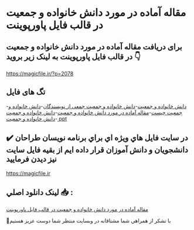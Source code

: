 # مقاله آماده در مورد دانش خانواده و جمعیت در قالب فایل پاورپوینت

## برای دریافت مقاله آماده در مورد دانش خانواده و جمعیت در قالب فایل پاورپوینت به لینک زیر بروید 👇

https://magicfile.ir/?p=2078

## تگ های فایل

-[دانش خانواده و جمعيت](https://magicfile.ir/product/%d9%85%d9%82%d8%a7%d9%84%d9%87-%d8%a2%d9%85%d8%a7%d8%af%d9%87-%d8%af%d8%b1-%d9%85%d9%88%d8%b1%d8%af-%d8%af%d8%a7%d9%86%d8%b4-%d8%ae%d8%a7%d9%86%d9%88%d8%a7%d8%af%d9%87-%d9%88-%d8%ac%d9%85%d8%b9%d9%8a%d8%aa/)-[دانش خانواده و جمعیت جمعی از نویسندگان](https://magicfile.ir/product/%d9%85%d9%82%d8%a7%d9%84%d9%87-%d8%a2%d9%85%d8%a7%d8%af%d9%87-%d8%af%d8%b1-%d9%85%d9%88%d8%b1%d8%af-%d8%af%d8%a7%d9%86%d8%b4-%d8%ae%d8%a7%d9%86%d9%88%d8%a7%d8%af%d9%87-%d9%88-%d8%ac%d9%85%d8%b9%d9%8a%d8%aa/)-[دانش خانواده و جمعیت چیست](https://magicfile.ir/product/%d9%85%d9%82%d8%a7%d9%84%d9%87-%d8%a2%d9%85%d8%a7%d8%af%d9%87-%d8%af%d8%b1-%d9%85%d9%88%d8%b1%d8%af-%d8%af%d8%a7%d9%86%d8%b4-%d8%ae%d8%a7%d9%86%d9%88%d8%a7%d8%af%d9%87-%d9%88-%d8%ac%d9%85%d8%b9%d9%8a%d8%aa/)-[مقاله آماده در مورد دانش خانواده و جمعيت](https://magicfile.ir/product/%d9%85%d9%82%d8%a7%d9%84%d9%87-%d8%a2%d9%85%d8%a7%d8%af%d9%87-%d8%af%d8%b1-%d9%85%d9%88%d8%b1%d8%af-%d8%af%d8%a7%d9%86%d8%b4-%d8%ae%d8%a7%d9%86%d9%88%d8%a7%d8%af%d9%87-%d9%88-%d8%ac%d9%85%d8%b9%d9%8a%d8%aa/)-[دانش خانواده و جمعيت ](https://magicfile.ir/product/%d9%85%d9%82%d8%a7%d9%84%d9%87-%d8%a2%d9%85%d8%a7%d8%af%d9%87-%d8%af%d8%b1-%d9%85%d9%88%d8%b1%d8%af-%d8%af%d8%a7%d9%86%d8%b4-%d8%ae%d8%a7%d9%86%d9%88%d8%a7%d8%af%d9%87-%d9%88-%d8%ac%d9%85%d8%b9%d9%8a%d8%aa/)-[دانش خانواده و جمعيت ppt](https://magicfile.ir/product/%d9%85%d9%82%d8%a7%d9%84%d9%87-%d8%a2%d9%85%d8%a7%d8%af%d9%87-%d8%af%d8%b1-%d9%85%d9%88%d8%b1%d8%af-%d8%af%d8%a7%d9%86%d8%b4-%d8%ae%d8%a7%d9%86%d9%88%d8%a7%d8%af%d9%87-%d9%88-%d8%ac%d9%85%d8%b9%d9%8a%d8%aa/)

## ✔️ در سايت فايل هاي ويژه اي براي برنامه نويسان طراحان دانشجويان و دانش آموزان قرار داده ايم از بقيه فايل سايت نيز ديدن فرماييد

https://magicfile.ir


## لينک دانلود اصلي 📥 :

[مقاله آماده در مورد دانش خانواده و جمعیت در قالب فایل پاورپوینت](https://magicfile.ir/product/%d9%85%d9%82%d8%a7%d9%84%d9%87-%d8%a2%d9%85%d8%a7%d8%af%d9%87-%d8%af%d8%b1-%d9%85%d9%88%d8%b1%d8%af-%d8%af%d8%a7%d9%86%d8%b4-%d8%ae%d8%a7%d9%86%d9%88%d8%a7%d8%af%d9%87-%d9%88-%d8%ac%d9%85%d8%b9%d9%8a%d8%aa/) 


🙏با تشکر از همراهي شما مشتاقانه در وبسایت منتظر شما دوست عزیز هستیم

